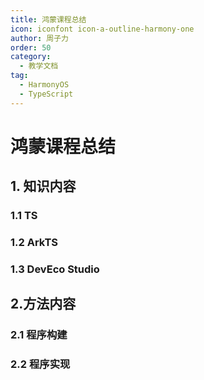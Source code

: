 ```yaml
---
title: 鸿蒙课程总结
icon: iconfont icon-a-outline-harmony-one
author: 周子力
order: 50
category:
  - 教学文档
tag:
  - HarmonyOS
  - TypeScript
---
```


# 鸿蒙课程总结
## 1. 知识内容
### 1.1 TS

### 1.2 ArkTS
### 1.3 DevEco Studio
## 2.方法内容
### 2.1 程序构建
### 2.2 程序实现
